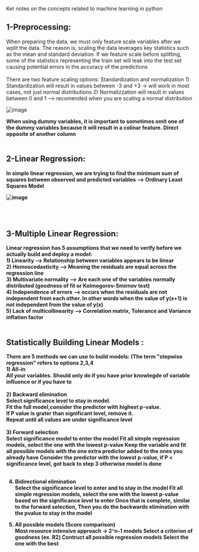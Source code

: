 Ket notes on the concepts related to machine learning in python



<h2>1-Preprocessing:</h2>
When preparing the data, we must only feature scale variables after we wplit the data. The reason is, scaling the data leverages key statistics such as the mean and standard deviation. If we feature scale before splitting, some of the statistics representing the train set will leak into the test set causing potential errors in the accuracy of the predictions
<br>
<br>
There are two feature scaling options: Standardization and normalization
1) Standardization will result in values between -3 and +3 -> will work in most cases, not just normal distributions
2) Normalizzation will result in values between 0 and 1 --> recomended when you are scaling a normal distribution

![image](https://user-images.githubusercontent.com/58488172/148275297-31ba02e7-79b4-4780-ac2f-f4965ca1ea85.png)

<b>
When using dummy variables, it is important to sometimes omit one of the dummy variables because it will result in a colinar feature. Direct  opposite of another column

<br>
<br>
<h2>2-Linear Regression:</h2>
In simple linear regression, we are trying to find the minimum sum of squares between observed and predicted variables --> Ordinary Least Squares Model

![image](https://user-images.githubusercontent.com/58488172/148277600-c8df0654-340a-4160-8bba-d9cf15388c13.png)


<br>
<br>
<h2>3-Multiple Linear Regression:</h2>
Linear regression has 5 assumptions that we need to verify before we actually build and deploy a model:<br>
1) Linearity --> Relationship between variables appears to be linear<br>
2) Homoscedasticity --> Meaning the residuals are equal across the regression line<br>
3) Multivariate normality --> Are each one of the variables normally distributed (goodness of fit or Kolmogorov-Smirnov test)<br>
4) Independence of errors --> occurs when the residuals are not independent from each other.  In other words when the value of y(x+1) is not independent from the value of y(x) <br>
5) Lack of multicollinearity --> Correlation matrix, Tolerance and Variance inflation factor

<br>
<br>
<h2>Statistically Building Linear Models :</h2>
There are 5 methods we can use to build models: (The term "stepwise regression" refers to options 2,3,4<br>
1) All-in <br>
   All your variables. Should only do if you have prior knowlegde of variable influence or if you have to<br><br>
2) Backward elimination <br>
   Select significance level to stay in model. <br>
   Fit the full model,consider the predictor with highest p-value. <br>
   If P value is grater than significant level, remove it. <br>
   Repeat until all values are under significance level <br><br>
3) Forward selection <br> 
   Select significance model to enter the model
   Fit all simple regression models, select the one with the lowest p-value
   Keep the variable and fit all possible models with the one extra predictor added to the ones you already have
   Consider the predictor with the lowest p-value, if P < significance level, got back to step 3 otherwise model is done<br><br>
                                                                     
4) Bidirectional elimination <br>
  Select the significance level to enter and to stay in the model
  Fit all simple regression models, select the one with the lowest p-value based on the significance level to enter
  Once that is complete, similar to the forward selection, Then you do the backwards elimination with the pvalue to stay in the model
  
  
  
5) All possible models (Score comparison) <br>
  Most resource intensive approach -> 2^n-1 models
  Select a criterion of goodness (ex. R2)
  Contruct all possible regression models
  Select the one with the best 
  
  


 

